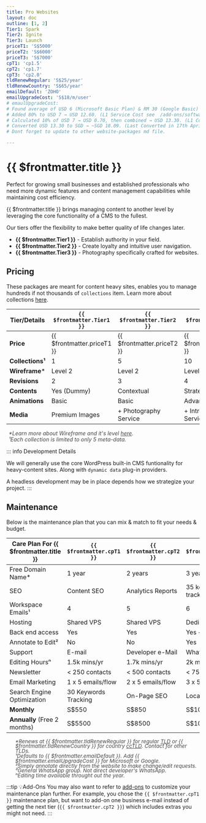 ```yaml
---
title: Pro Websites
layout: doc
outline: [1, 2]
Tier1: Spark
Tier2: Ignite
Tier3: Launch
priceT1: 'S$5000'
priceT2: 'S$6000'
priceT3: 'S$7000'
cpT1: 'cp1.5'
cpT2: 'cp1.7'
cpT3: 'cp2.0'
tldRenewRegular: 'S$25/year'
tldRenewCountry: 'S$65/year'
emailDefault: 'ZOHO'
emailUpgradeCost: 'S$18/m/user'
# emaulUpgradeCost:
# Found average of USD 6 (Microsoft Basic Plan) & RM 30 (Google Basic) (as USD 7 to adjust for currency rate) → USD 6.50. 
# Added 80% to USD 7 → USD 12.60. (L1 Service Cost see  /add-ons/softwares.html#_1-service-cost-threshold)
# Calculated 10% of USD 7 → USD 0.70, then combined → USD 13.30. (L1 Complexity Configuration Cost /add-ons/softwares.html#_2-complexity-threshold)
# Converted USD 13.30 to SGD → ~SGD 18.09. (Last Converted in 17th Apri 2025)
# Dont forget to update to other website-packages md file.

---
```


# {{ $frontmatter.title }}

Perfect for growing small businesses and established professionals who need more dynamic features and content management capabilities while maintaining cost efficiency.

{{ $frontmatter.title }} brings managing content to another level by leveraging the core functionality of a CMS to the fullest.

Our tiers offer the flexibility to make better quality of life changes later.

- **{{ $frontmatter.Tier1 }}** - Establish authority in your field.
- **{{ $frontmatter.Tier2 }}** - Create loyalty and intuitive user navigation.
- **{{ $frontmatter.Tier3 }}** - Photography specifically crafted for websites.

<!-- package details -->
## Pricing

These packages are meant for content heavy sites, enables you to manage hundreds if not thousands of `collections` item. Learn more about collections [here](/introduction/glossaries.html#collections).

| Tier/Details | `{{ $frontmatter.Tier1 }}`                        | `{{ $frontmatter.Tier2 }}`               | `{{ $frontmatter.Tier3 }}`                |
|------------------------|----------------------------------|----------------------------|---------------------------|
| **Price**              | {{ $frontmatter.priceT1 }}       | {{ $frontmatter.priceT2 }} | {{ $frontmatter.priceT3 }}|
| **Collections¹**       | 1                                | 5                          | 10                        |
| **Wireframe***         | Level 2                          | Level 2                    | Level 3                   |
| **Revisions**          | 2                                | 3                          | 4                         |
| **Contents**           | Yes (Dummy)                      | Contextual                 | Strategized               |
| **Animations**         | Basic                            | Basic                      | Advance                   |
| **Media**              | Premium Images                   | + Photography Service      | + Intro Video Service     |

<ul style="color: inherit; font-size: 14px; line-height: 1rem; list-style-type: none; opacity: 0.8; padding-left: 6px">
  <li><i>*Learn more about Wireframe and it's level <a href="/introduction/glossaries/#wireframe">here</a>.</i></li>
  <li><i>¹Each collection is limited to only 5 meta-data.</i></li>
</ul>

::: info Development Details

We will generally use the core WordPress built-in CMS funtionality for heavy-content sites. Along with `dynamic data` plug-in providers.

A headless development may be in place depends how we strategize your project.
:::
<!-- End of tier one package detail -->

## Maintenance

Below is the maintenance plan that you can mix & match to fit your needs & budget.

| **Care Plan For {{ $frontmatter.title }}** | `{{ $frontmatter.cpT1 }}`     | `{{ $frontmatter.cpT2 }}`     | `{{ $frontmatter.cpT3 }}`     |
|--------------------------------------------|-------------------------------|-------------------------------|-------------------------------|
| Free Domain Name*                          | 1 year                        | 2 years                       | 3 years                       |
| SEO                                        | Content SEO                   | Analytics Reports             | 35 keywords tracking          |
| Workspace Emails¹                          | 4                             | 5                             | 6                             |
| Hosting                                    | Shared VPS                    | Shared VPS                    | Dedicated VPS                 |
| Back end access                            | Yes                           | Yes                           | Yes + Docs.                   |
| Annotate to Edit²                          | No                            | No                            | Yes                           |
| Support                                    | E-mail                        | Developer e-Mail              | WhatsApp³                     |
| Editing Hoursⁿ                             | 1.5k mins/yr                  | 1.7k mins/yr                  | 2k mins/yr                    |
| Newsletter                                 | < 250 contacts                | < 500 contacts                | < 750 contacts                |
| Email Marketing                            | 1 x 5 emails/flow             | 2 x 5 emails/flow             | 3 x 5 emails/flow             |
| Search Engine Optimization                 | 30 Keywords Tracking          | On-Page SEO                   | Local SEO                     |
| **Monthly**                                | S$550                         | S$850                         | S$1000                        |
| **Annually** (Free 2 months)               | S$5500                        | S$8500                        | S$10000                       |

<ul style="color: inherit; font-size: 0.85rem; line-height: 0.8rem; list-style-type: none; opacity: 0.8">
  <li><i>*Renews at {{ $frontmatter.tldRenewRegular }} for regular <a href="/introduction/glossaries/#tld">TLD</a> or {{ $frontmatter.tldRenewCountry }} for country <a href="/introduction/glossaries/#tld">ccTLD</a>. Contact for other TLDs.</i></li>
  <li><i>¹Defaults to {{ $frontmatter.emailDefault }}. Add {{ $frontmatter.emailUpgradeCost }} for Microsoft or Google.</i></li>
  <li><i>²Simply annotate directly from the website to make change/edit requests.</i></li>
  <li><i>³General WhatsApp group. Not direct developer's WhatsApp.</i></li>
  <li><i>ⁿEditing time available throught out the year.</i></li>
</ul>

:::tip 💡Add-Ons
You may also want to refer to [add-ons](#) to customize your maintenance plan further. For example, you chose the `{{ $frontmatter.cpT1 }}` maintenance plan, but want to add-on one business e-mail instead of getting the next tier (`{{ $frontmatter.cpT2 }}`) which includes extras you might not need.
:::
